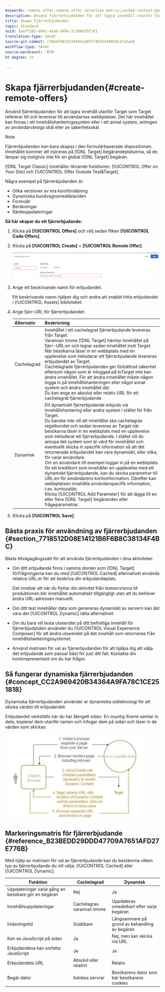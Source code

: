 ```yaml
---
keywords: remote offer;remote offer selection matrix;cached content;dynamic content
description: Använd fjärrerbjudanden för att lagra innehåll utanför Target som Target refererar till och levererar till användarnas webbplatser. Det här innehållet kan finnas i ett innehållshanteringssystem eller i ett annat system, antingen av användarvänliga skäl eller av säkerhetsskäl.
title: Skapa fjärrerbjudanden
topic: Standard
uuid: 5aaff281-e96c-41a6-849e-2c3b0e35f161
translation-type: tm+mt
source-git-commit: c7664f9674234565a3657f453541095811fa5aa6
workflow-type: tm+mt
source-wordcount: '679'
ht-degree: 1%

---
```



# Skapa fjärrerbjudanden{#create-remote-offers}

Använd fjärrerbjudanden för att lagra innehåll utanför Target som Target refererar till och levererar till användarnas webbplatser. Det här innehållet kan finnas i ett innehållshanteringssystem eller i ett annat system, antingen av användarvänliga skäl eller av säkerhetsskäl.

>[!NOTE]
>
>Fjärrerbjudanden kan bara skapas i den formulärbaserade dispositionen. Innehållet kommer att injiceras på [!DNL Target] begärandeplatserna, så de lämpar sig troligtvis inte för en global [!DNL Target] begäran.
>
>[!DNL Target Classic] innehåller liknande funktioner: [!UICONTROL Offer on Your Site] och [!UICONTROL Offer Outside Test&Target].

Några exempel på fjärrerbjudanden är:

* Olika versioner av era korsförsäljning
* Dynamiska kundvagnsmeddelanden
* Formulär
* Beräkningar
* Ränteuppdateringar

**Så här skapar du ett fjärrerbjudande:**

1. Klicka på **[!UICONTROL Offers]** och välj sedan fliken **[!UICONTROL Code Offers]**.
1. Klicka på **[!UICONTROL Create]** > **[!UICONTROL Remote Offer]**.

   ![](assets/remote_offer_ui.png)

1. Ange ett beskrivande namn för erbjudandet.

   Ett beskrivande namn hjälper dig och andra att snabbt hitta erbjudandet i [!UICONTROL Assets] biblioteket.

1. Ange fjärr-URL för fjärrerbjudandet:

   | Alternativ | Beskrivning |
   |--- |--- |
   | Cachelagrad | Innehållet i ett cachelagrat fjärrerbjudande levereras från Target.<br>Varannan timme [!DNL Target] hämtar innehållet på fjärr-URL:en och lagrar sedan innehållet inuti Target. När besökarna läser in en webbplats med en upplevelse som inkluderar ett fjärrerbjudande levereras erbjudandet av Target.<br>Cachelagrade fjärrerbjudanden ger förbättrad säkerhet eftersom någon som är inloggad på toTarget inte kan ändra innehållet. För att ändra innehållet måste någon logga in på innehållshanteringen eller något annat system och ändra innehållet där.<br>Du kan ange en absolut eller relativ URL för ett cachelagrat fjärrerbjudande. |
   | Dynamisk | Ett dynamiskt fjärrerbjudande erbjuds via innehållshantering eller andra system i stället för från Target.<br>Du kanske inte vill att innehållet ska cachelagras regelbundet och sedan levereras av Target när besökarna läser in en webbplats med en upplevelse som inkluderar ett fjärrerbjudande. I stället vill du anropa det system som är värd för innehållet och eventuellt skicka in specifik information så att det returnerade erbjudandet kan vara dynamiskt, eller olika, för varje användare.<br>Om en användare till exempel loggar in på en webbplats för ett kreditkort som innehåller en upplevelse med ett dynamiskt fjärrerbjudande, kan du skicka parametrar till URL:en för användarens kontoinformation. Därefter kan webbplatsen innehålla användarspecifik information, t.ex. kontosaldo.<br>Klicka [!UICONTROL Add Parameter] för att lägga till en eller flera [!DNL Target] begäranden eller frågeparametrar. |

1. Klicka på **[!UICONTROL Save]**.

## Bästa praxis för användning av fjärrerbjudanden {#section_7718512D08E14121B6F6B8C38134F4BC}

Bästa tillvägagångssätt för att använda fjärrerbjudanden i dina aktiviteter:

* Om ditt erbjudande finns i samma domän som [!DNL Target] förfrågningarna kan du med [!UICONTROL Cached] alternativet använda relativa URL:er för att beskriva din erbjudandeplats.

   Det innebär att när du flyttar din aktivitet från testservrarna till produktionen blir innehållet automatiskt tillgängligt utan att du behöver ändra URL-adressen manuellt.

* Om ditt test innehåller data som genereras dynamiskt av servern kan det vara det [!UICONTROL Dynamic] rätta alternativet.
* Om du bara vill testa utseendet på ditt befintliga innehåll för fjärrerbjudanden använder du [!UICONTROL Visual Experience Composer] för att ändra utseendet på det innehåll som returneras från innehållshanteringssystemet.
* Använd matrisen för val av fjärrerbjudanden för att hjälpa dig att välja det erbjudande som passar bäst för just ditt fall. Kontakta din kontorepresentant om du har frågor.

## Så fungerar dynamiska fjärrerbjudanden {#concept_CC2A969420B34364A9FA78C1CE251818}

Dynamiska fjärrerbjudanden använder er dynamiska sidteknologi för att skicka värden till erbjudandet.

Erbjudandet verkställs när du har återgett sidan. En osynlig iframe samlar in data, kopierar dem utanför ramen och infogar dem på sidan och läser in de värden som skickas.

![](assets/remote_offer_howitworks_2.jpeg)

## Markeringsmatris för fjärrerbjudande {#reference_B23BEDD29DDD47709A7651AFD27E776B}

Med hjälp av matrisen för val av fjärrerbjudande kan du bestämma vilken typ av fjärrerbjudande du vill välja: [!UICONTROL Cached] eller [!UICONTROL Dynamic].

| Funktion | Cachelagrad | Dynamisk |
|--- |--- |--- |
| Uppdateringar varje gång en besökare gör en begäran | Nej | Ja |
| Innehållsuppdateringar | Cachelagras varannan timme | Uppdateras omedelbart efter varje begäran |
| Inläsningstid | Snabbare | Långsammare på grund av behandling av begäran |
| Kan se JavaScript på sidan | Ja | Nej, men kan skicka via URL |
| Erbjudandena kan omfatta JavaScript | Ja | Ja |
| Erbjudandets URL | Absolut eller relativt | Relativ |
| Begär dator | Adobes servrar | Besökarens dator som bär besökarens cookies |